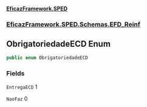 #### [EficazFramework.SPED](EficazFrameworkSPED.md 'EficazFramework SPED')
### [EficazFramework.SPED.Schemas.EFD_Reinf](EficazFramework.SPED.Schemas.EFD_Reinf.md 'EficazFramework.SPED.Schemas.EFD_Reinf')

## ObrigatoriedadeECD Enum

```csharp
public enum ObrigatoriedadeECD
```
### Fields

<a name='EficazFramework.SPED.Schemas.EFD_Reinf.ObrigatoriedadeECD.EntregaECD'></a>

`EntregaECD` 1

<a name='EficazFramework.SPED.Schemas.EFD_Reinf.ObrigatoriedadeECD.NaoFaz'></a>

`NaoFaz` 0